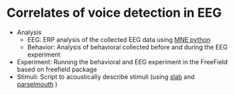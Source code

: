 # Correlates of voice detection in EEG 

* Analysis 
	* EEG: ERP analysis of the collected EEG data using [MNE python](https://mne.tools/stable/index.html)
	* Behavior: Analysis of behavioral collected before and during the EEG experiment
* Experiment: Running the behavioral and EEG experiment in the FreeField based on freefield package 
* Stimuli: Script to acoustically describe stimuli (using [slab](https://github.com/DrMarc/slab) and [parselmouth](https://github.com/YannickJadoul/Parselmouth) )
